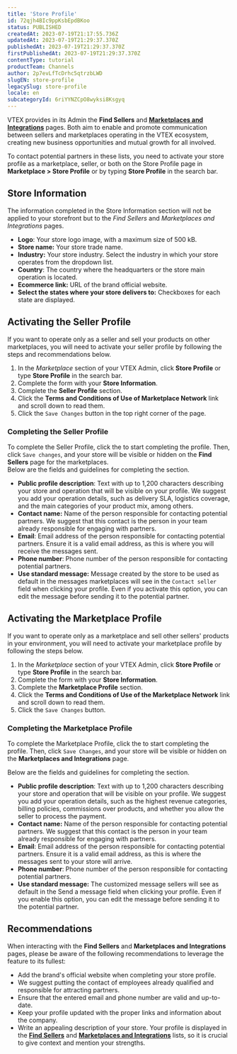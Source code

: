```yaml
---
title: 'Store Profile'
id: 72qjh4BIc9ppKsbEpdBKoo
status: PUBLISHED
createdAt: 2023-07-19T21:17:55.736Z
updatedAt: 2023-07-19T21:29:37.370Z
publishedAt: 2023-07-19T21:29:37.370Z
firstPublishedAt: 2023-07-19T21:29:37.370Z
contentType: tutorial
productTeam: Channels
author: 2p7evLfTcDrhc5qtrzbLWD
slugEN: store-profile
legacySlug: store-profile
locale: en
subcategoryId: 6riYYNZCpO8wyksi8Ksgyq
---
```


VTEX provides in its Admin the **Find Sellers** and **[Marketplaces and Integrations](https://help.vtex.com/en/tutorial/marketplaces-and-integrations--5AcBO1t29nhq7rBHas9b6V)** pages. Both aim to enable and promote communication between sellers and marketplaces operating in the VTEX ecosystem, creating new business opportunities and mutual growth for all involved.  

To contact potential partners in these lists, you need to activate your store profile as a marketplace, seller, or both on the Store Profile page in **Marketplace > Store Profile** or by typing **Store Profile** in the search bar.  

## Store Information  

The information completed in the Store Information section will not be applied to your storefront but to the *Find Sellers* and *Marketplaces and Integrations* pages.  

- **Logo**: Your store logo image, with a maximum size of 500 kB.
- **Store name:** Your store trade name.  
- **Industry:** Your store industry. Select the industry in which your store
operates from the dropdown list.  
- **Country**: The country where the headquarters or the store main operation is located.  
- **Ecommerce link:** URL of the brand official website.  
- **Select the states where your store delivers to:** Checkboxes for each state are displayed.  

## Activating the Seller Profile  

If you want to operate only as a seller and sell your products on other marketplaces, you will need to activate your seller profile by following the steps and recommendations below.  

1. In the *Marketplace* section of your VTEX Admin, click **Store Profile** or type **Store Profile** in the search bar.  
1. Complete the form with your **Store Information**.  
1. Complete the **Seller Profile** section.  
1. Click the **Terms and Conditions of Use of Marketplace Network** link and scroll down to read them.  
1. Click the `Save Changes` button in the top right corner of the page.  

### Completing the Seller Profile  

To complete the Seller Profile, click the <i class="fas fa-toggle-on"></i> to start completing the profile. Then, click `Save changes`, and your store will be visible or hidden on the **Find Sellers** page for the marketplaces.  
Below are the fields and guidelines for completing the section.  

- **Public profile description**: Text with up to 1,200 characters describing your store and operation that will be visible on your profile. We suggest you add your operation details, such as delivery SLA, logistics coverage, and the main categories of your product mix, among others.  
- **Contact name:** Name of the person responsible for contacting potential partners. We suggest that this contact is the person in your team already responsible for engaging with partners.  
- **Email**: Email address of the person responsible for contacting potential partners. Ensure it is a valid email address, as this is where you will receive the messages sent.  
- **Phone number**: Phone number of the person responsible for contacting potential partners.  
- **Use standard message:** Message created by the store to be used as default in the messages marketplaces will see in the `Contact seller` field when clicking your profile. Even if you activate this option, you can edit the message before sending it to the potential partner.  

## Activating the Marketplace Profile

If you want to operate only as a marketplace and sell other sellers' products in your environment, you will need to activate your marketplace profile by following the steps below.  

1. In the *Marketplace* section of your VTEX Admin, click **Store Profile** or type **Store Profile** in the search bar.  
2. Complete the form with your **Store Information**.  
3. Complete the **Marketplace Profile** section.  
4. Click the **Terms and Conditions of Use of the Marketplace Network** link and scroll down to read them.  
5. Click the `Save Changes` button.  

### Completing the Marketplace Profile  

To complete the Marketplace Profile, click the <i class="fas fa-toggle-on"></i> to start completing the profile. Then, click `Save Changes`, and your store will be visible or hidden on the **Marketplaces and Integrations** page.  

Below are the fields and guidelines for completing the section.  

- **Public profile description**: Text with up to 1,200 characters describing your store and operation that will be visible on your profile. We suggest you add your operation details, such as the highest revenue categories, billing policies, commissions over products, and whether you allow the seller to process the payment.  
- **Contact name:** Name of the person responsible for contacting potential partners. We suggest that this contact is the person in your team already responsible for engaging with partners.  
- **Email**: Email address of the person responsible for contacting potential partners. Ensure it is a valid email address, as this is where the messages sent to your store will arrive.  
- **Phone number**: Phone number of the person responsible for contacting potential partners.  
- **Use standard message:** The customized message sellers will see as default in the Send a message field when clicking your profile. Even if you enable this option, you can edit the message before sending it to the potential partner.  

## Recommendations  

When interacting with the **Find Sellers** and **Marketplaces and Integrations** pages, please be aware of the following recommendations to leverage the feature to its fullest:  

- Add the brand's official website when completing your store profile.  
- We suggest putting the contact of employees already qualified and responsible for attracting partners.  
- Ensure that the entered email and phone number are valid and up-to-date.  
- Keep your profile updated with the proper links and information about the company.  
- Write an appealing description of your store. Your profile is displayed in the **[Find Sellers](https://help.vtex.com/tutorial/encontrar-sellers--6kkZaxIgfDyvN5trgIuwBl)** and **[Marketplaces and Integrations](https://help.vtex.com/en/tutorial/marketplaces-and-integrations--5AcBO1t29nhq7rBHas9b6V)** lists, so it is crucial to give context and mention your strengths.  
